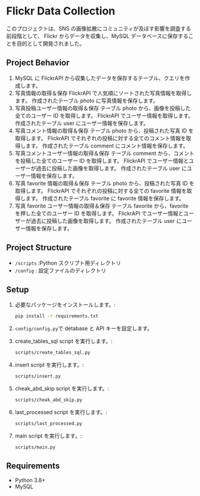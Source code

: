 # Flickr Data Collection

このプロジェクトは、SNS の画像拡散にコミュニティが及ぼす影響を調査する前段階として、 Flickr からデータを収集し、MySQL データベースに保存することを目的として開発されました。

## Project Behavior

1. MySQL に FlickrAPI から収集したデータを保存するテーブル、クエリを作成します。
2. 写真情報の取得＆保存
   FlickrAPI で人気順にソートされた写真情報を取得します。
   作成されたテーブル photo に写真情報を保存します。
3. 写真投稿ユーザー情報の取得＆保存
   テーブル photo から、画像を投稿した全てのユーザー ID を取得します。
   FlickrAPI でユーザー情報を取得します。
   作成されたテーブル user にユーザー情報を保存します。
4. 写真コメント情報の取得＆保存
   テーブル photo から、投稿された写真 ID を取得します。
   FlickrAPI でそれぞれの投稿に対する全てのコメント情報を取得します。
   作成されたテーブル comment にコメント情報を保存します。
5. 写真コメントユーザー情報の取得＆保存
   テーブル comment から、コメントを投稿した全てのユーザー ID を取得します。
   FlickrAPI でユーザー情報とユーザーが過去に投稿した画像を取得します。
   作成されたテーブル user にユーザー情報を保存します。
6. 写真 favorite 情報の取得＆保存
   テーブル photo から、投稿された写真 ID を取得します。
   FlickrAPI でそれぞれの投稿に対する全ての favorite 情報を取得します。
   作成されたテーブル favorite に favorite 情報を保存します。
7. 写真 favorite ユーザー情報の取得＆保存
   テーブル favorite から、favorite を押した全てのユーザー ID を取得します。
   FlickrAPI でユーザー情報とユーザーが過去に投稿した画像を取得します。
   作成されたテーブル user にユーザー情報を保存します。

## Project Structure

- `/scripts` :Python スクリプト用ディレクトリ
- `/config` : 設定ファイルのディレクトリ

## Setup

1. 必要なパッケージをインストールします。:

   ```sh
   pip install -r requirements.txt
   ```

2. `config/config.py`で detabase と API キーを設定します。

3. create_tables_sql script を実行します。:
   ```sh
   scripts/create_tables_sql.py
   ```
4. insert script を実行します。:
   ```sh
   scripts/insert.py
   ```
5. cheak_abd_skip script を実行します。:
   ```sh
   scripts/cheak_abd_skip.py
   ```
6. last_processed script を実行します。:
   ```sh
   scripts/last_processed.py
   ```
7. main script を実行します。:

   ```sh
   scripts/main.py
   ```

## Requirements

- Python 3.8+
- MySQL
